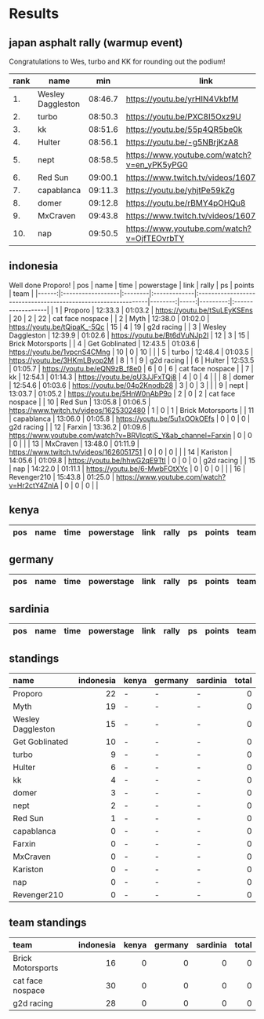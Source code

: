 # Results

## japan asphalt rally (warmup event)

Congratulations to Wes, turbo and KK for rounding out the podium!

| rank | name              | min     | link                                         |
| ---- | ----------------- | ------- | -------------------------------------------- |
| 1.   | Wesley Daggleston | 08:46.7 | https://youtu.be/yrHIN4VkbfM                 |
| 2.   | turbo             | 08:50.3 | https://youtu.be/PXC8I5Oxz9U                 |
| 3.   | kk                | 08:51.6 | https://youtu.be/55p4QR5be0k                 |
| 4.   | Hulter            | 08:56.1 | https://youtu.be/-g5NBrjKzA8                 |
| 5.   | nept              | 08:58.5 | https://www.youtube.com/watch?v=en_yPK5yPG0 |
| 6.   | Red Sun           | 09:00.1 | https://www.twitch.tv/videos/1607608745      |
| 7.   | capablanca	   | 09:11.3 | https://youtu.be/yhjtPe59kZg
| 8.   | domer             | 09:12.8 | https://youtu.be/rBMY4pOHQu8                 |
| 9.   | MxCraven          | 09:43.8 | https://www.twitch.tv/videos/1607365265      |
|10.   | nap               | 09:50.5 | https://www.youtube.com/watch?v=OjfTEOvrbTY  |

## indonesia
Well done Proporo!
|   pos | name              | time    | powerstage   | link                                                          |   rally |   ps |   points | team              |
|------:|:------------------|:--------|:-------------|:--------------------------------------------------------------|--------:|-----:|---------:|:------------------|
|     1 | Proporo           | 12:33.3 | 01:03.2      | https://youtu.be/tSuLEyKSEns                                  |      20 |    2 |       22 | cat face nospace  |
|     2 | Myth              | 12:38.0 | 01:02.0      | https://youtu.be/tQipaK_-5Qc                                  |      15 |    4 |       19 | g2d racing        |
|     3 | Wesley Daggleston | 12:39.9 | 01:02.6      | https://youtu.be/Bt6dVuNJp2I                                  |      12 |    3 |       15 | Brick Motorsports |
|     4 | Get Goblinated    | 12:43.5 | 01:03.6      | https://youtu.be/1vpcnS4CMng                                  |      10 |    0 |       10 |                   |
|     5 | turbo             | 12:48.4 | 01:03.5      | https://youtu.be/3HKmLByop2M                                  |       8 |    1 |        9 | g2d racing        |
|     6 | Hulter            | 12:53.5 | 01:05.7      | https://youtu.be/eQN9zB_f8e0                                  |       6 |    0 |        6 | cat face nospace  |
|     7 | kk                | 12:54.1 | 01:14.3      | https://youtu.be/qU3JJFxTQj8                                  |       4 |    0 |        4 |                   |
|     8 | domer             | 12:54.6 | 01:03.6      | https://youtu.be/04p2Knodb28                                  |       3 |    0 |        3 |                   |
|     9 | nept              | 13:03.7 | 01:05.2      | https://youtu.be/5HnW0nAbP9o                                  |       2 |    0 |        2 | cat face nospace  |
|    10 | Red Sun           | 13:05.8 | 01:06.5      | https://www.twitch.tv/videos/1625302480                       |       1 |    0 |        1 | Brick Motorsports |
|    11 | capablanca        | 13:06.0 | 01:05.8      | https://youtu.be/5u1xOOkOEfs                                  |       0 |    0 |        0 | g2d racing        |
|    12 | Farxin            | 13:36.2 | 01:09.6      | https://www.youtube.com/watch?v=BRVlcqtiS_Y&ab_channel=Farxin |       0 |    0 |        0 |                   |
|    13 | MxCraven          | 13:48.0 | 01:11.9      | https://www.twitch.tv/videos/1626051751                       |       0 |    0 |        0 |                   |
|    14 | Kariston          | 14:05.6 | 01:09.8      | https://youtu.be/hhwG2qE9TtI                                  |       0 |    0 |        0 | g2d racing        |
|    15 | nap               | 14:22.0 | 01:11.1      | https://youtu.be/6-MwbFOtXYc                                  |       0 |    0 |        0 |                   |
|    16 | Revenger210       | 15:43.8 | 01:25.0      | https://www.youtube.com/watch?v=Hr2ctY4ZnlA                   |       0 |    0 |        0 |                   |
## kenya

| pos   | name   | time   | powerstage   | link   | rally   | ps   | points   | team   |
|-------|--------|--------|--------------|--------|---------|------|----------|--------|
## germany

| pos   | name   | time   | powerstage   | link   | rally   | ps   | points   | team   |
|-------|--------|--------|--------------|--------|---------|------|----------|--------|
## sardinia

| pos   | name   | time   | powerstage   | link   | rally   | ps   | points   | team   |
|-------|--------|--------|--------------|--------|---------|------|----------|--------|
## standings
| name              |   indonesia | kenya   | germany   | sardinia   |   total |
|:------------------|------------:|:--------|:----------|:-----------|--------:|
| Proporo           |          22 | -       | -         | -          |       0 |
| Myth              |          19 | -       | -         | -          |       0 |
| Wesley Daggleston |          15 | -       | -         | -          |       0 |
| Get Goblinated    |          10 | -       | -         | -          |       0 |
| turbo             |           9 | -       | -         | -          |       0 |
| Hulter            |           6 | -       | -         | -          |       0 |
| kk                |           4 | -       | -         | -          |       0 |
| domer             |           3 | -       | -         | -          |       0 |
| nept              |           2 | -       | -         | -          |       0 |
| Red Sun           |           1 | -       | -         | -          |       0 |
| capablanca        |           0 | -       | -         | -          |       0 |
| Farxin            |           0 | -       | -         | -          |       0 |
| MxCraven          |           0 | -       | -         | -          |       0 |
| Kariston          |           0 | -       | -         | -          |       0 |
| nap               |           0 | -       | -         | -          |       0 |
| Revenger210       |           0 | -       | -         | -          |       0 |
## team standings
| team              |   indonesia |   kenya |   germany |   sardinia |   total |
|:------------------|------------:|--------:|----------:|-----------:|--------:|
| Brick Motorsports |          16 |       0 |         0 |          0 |       0 |
| cat face nospace  |          30 |       0 |         0 |          0 |       0 |
| g2d racing        |          28 |       0 |         0 |          0 |       0 |
